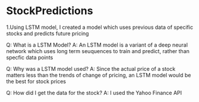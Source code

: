 # StockPredictions
1.Using LSTM model, I created a model which uses previous data of specific stocks and predicts future pricing

Q: What is a LSTM Model?
A: An LSTM model is a variant of a deep neural network which uses long term seuquences to train and predict, rather than specfic data points

Q: Why was a LSTM model used?
A: Since the actual price of a stock matters less than the trends of change of pricing, an LSTM model would be the best for stock prices

Q: How did I get the data for the stock?
A: I used the Yahoo Finance API
